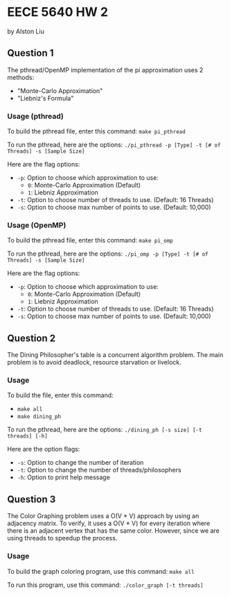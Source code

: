 # EECE 5640 HW 2
by Alston Liu

## Question 1
The pthread/OpenMP implementation of the pi approximation uses 2 methods:
- "Monte-Carlo Approximation"
- "Liebniz's Formula"

### Usage (pthread)
To build the pthread file, enter this command:
`make pi_pthread`

To run the pthread, here are the options: `./pi_pthread -p [Type] -t [# of Threads] -s [Sample Size]`

Here are the flag options:
- `-p`: Option to choose which approximation to use:
    - `0`: Monte-Carlo Approximation (Default)
    - `1`: Liebniz Approximation
- `-t`: Option to choose number of threads to use. (Default: 16 Threads)
- `-s`: Option to choose max number of points to use. (Default: 10,000)

### Usage (OpenMP)
To build the pthread file, enter this command:
`make pi_omp`

To run the pthread, here are the options: 
`./pi_omp -p [Type] -t [# of Threads] -s [Sample Size]`

Here are the flag options:
- `-p`: Option to choose which approximation to use:
    - `0`: Monte-Carlo Approximation (Default)
    - `1`: Liebniz Approximation
- `-t`: Option to choose number of threads to use. (Default: 16 Threads)
- `-s`: Option to choose max number of points to use. (Default: 10,000)

## Question 2
The Dining Philosopher's table is a concurrent algorithm problem. The main problem is to avoid deadlock, resource starvation or livelock.

### Usage
To build the file, enter this command:
- `make all`
- `make dining_ph`

To run the pthread, here are the options:
`./dining_ph [-s size] [-t threads] [-h]`

Here are the option flags:
- `-s`: Option to change the number of iteration
- `-t`: Option to change the number of threads/philosophers
- `-h`: Option to print help message

## Question 3
The Color Graphing problem uses a O(V * V) approach by using an adjacency matrix. To verify, it uses a O(V * V) for every iteration where there is an adjacent vertex that has the same color. However, since we are using threads to speedup the process. 

### Usage
To build the graph coloring program, use this command:
`make all`

To run this program, use this command:
`./color_graph [-t threads]`


